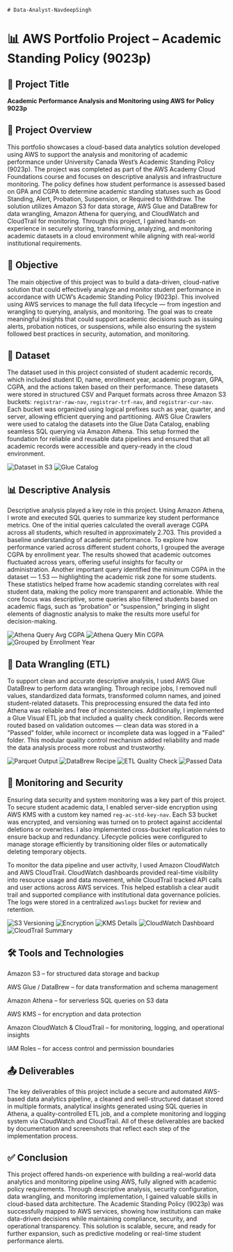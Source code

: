 `# Data-Analyst-NavdeepSingh`
# 📊 AWS Portfolio Project – Academic Standing Policy (9023p)

## 📘 Project Title  
**Academic Performance Analysis and Monitoring using AWS for Policy 9023p**

## 📄 Project Overview  

This portfolio showcases a cloud-based data analytics solution developed using AWS to support the analysis and monitoring of academic performance under University Canada West’s Academic Standing Policy (9023p). The project was completed as part of the AWS Academy Cloud Foundations course and focuses on descriptive analysis and infrastructure monitoring. The policy defines how student performance is assessed based on GPA and CGPA to determine academic standing statuses such as Good Standing, Alert, Probation, Suspension, or Required to Withdraw. The solution utilizes Amazon S3 for data storage, AWS Glue and DataBrew for data wrangling, Amazon Athena for querying, and CloudWatch and CloudTrail for monitoring. Through this project, I gained hands-on experience in securely storing, transforming, analyzing, and monitoring academic datasets in a cloud environment while aligning with real-world institutional requirements.

## 🎯 Objective  

The main objective of this project was to build a data-driven, cloud-native solution that could effectively analyze and monitor student performance in accordance with UCW’s Academic Standing Policy (9023p). This involved using AWS services to manage the full data lifecycle — from ingestion and wrangling to querying, analysis, and monitoring. The goal was to create meaningful insights that could support academic decisions such as issuing alerts, probation notices, or suspensions, while also ensuring the system followed best practices in security, automation, and monitoring.

## 🧾 Dataset  

The dataset used in this project consisted of student academic records, which included student ID, name, enrollment year, academic program, GPA, CGPA, and the actions taken based on their performance. These datasets were stored in structured CSV and Parquet formats across three Amazon S3 buckets: `registrar-raw-nav`, `registrar-trf-nav`, and `registrar-cur-nav`. Each bucket was organized using logical prefixes such as year, quarter, and server, allowing efficient querying and partitioning. AWS Glue Crawlers were used to catalog the datasets into the Glue Data Catalog, enabling seamless SQL querying via Amazon Athena. This setup formed the foundation for reliable and reusable data pipelines and ensured that all academic records were accessible and query-ready in the cloud environment.

![Dataset in S3](./Screenshot%20(66).png)
![Glue Catalog](./Screenshot%20(96).png)

## 📊 Descriptive Analysis  

Descriptive analysis played a key role in this project. Using Amazon Athena, I wrote and executed SQL queries to summarize key student performance metrics. One of the initial queries calculated the overall average CGPA across all students, which resulted in approximately 2.703. This provided a baseline understanding of academic performance. To explore how performance varied across different student cohorts, I grouped the average CGPA by enrollment year. The results showed that academic outcomes fluctuated across years, offering useful insights for faculty or administration. Another important query identified the minimum CGPA in the dataset — 1.53 — highlighting the academic risk zone for some students. These statistics helped frame how academic standing correlates with real student data, making the policy more transparent and actionable. While the core focus was descriptive, some queries also filtered students based on academic flags, such as “probation” or “suspension,” bringing in slight elements of diagnostic analysis to make the results more useful for decision-making.

![Athena Query Avg CGPA](./Screenshot%20(77).png)
![Athena Query Min CGPA](./Screenshot%20(78).png)
![Grouped by Enrollment Year](./Screenshot%20(98).png)

## 🧪 Data Wrangling (ETL) 

To support clean and accurate descriptive analysis, I used AWS Glue DataBrew to perform data wrangling. Through recipe jobs, I removed null values, standardized data formats, transformed column names, and joined student-related datasets. This preprocessing ensured the data fed into Athena was reliable and free of inconsistencies. Additionally, I implemented a Glue Visual ETL job that included a quality check condition. Records were routed based on validation outcomes — clean data was stored in a "Passed" folder, while incorrect or incomplete data was logged in a "Failed" folder. This modular quality control mechanism added reliability and made the data analysis process more robust and trustworthy.

![Parquet Output](./Screenshot%20(73).png)
![DataBrew Recipe](./Screenshot%20(74).png)
![ETL Quality Check](./Screenshot%20(144).png)
![Passed Data](./Screenshot%20(145).png)

## 🔐 Monitoring and Security  

Ensuring data security and system monitoring was a key part of this project. To secure student academic data, I enabled server-side encryption using AWS KMS with a custom key named `reg-ac-std-key-nav`. Each S3 bucket was encrypted, and versioning was turned on to protect against accidental deletions or overwrites. I also implemented cross-bucket replication rules to ensure backup and redundancy. Lifecycle policies were configured to manage storage efficiently by transitioning older files or automatically deleting temporary objects.  

To monitor the data pipeline and user activity, I used Amazon CloudWatch and AWS CloudTrail. CloudWatch dashboards provided real-time visibility into resource usage and data movement, while CloudTrail tracked API calls and user actions across AWS services. This helped establish a clear audit trail and supported compliance with institutional data governance policies. The logs were stored in a centralized `awslogs` bucket for review and retention.

![S3 Versioning](./Screenshot%20(139).png)
![Encryption](./Screenshot%20(140).png)
![KMS Details](./Screenshot%20(142).png)
![CloudWatch Dashboard](./Screenshot%20(150).png)
![CloudTrail Summary](./Screenshot%20(151).png)

## 🛠️ Tools and Technologies  
 
 Amazon S3 – for structured data storage and backup
 
 AWS Glue / DataBrew – for data transformation and schema management
 
 Amazon Athena – for serverless SQL queries on S3 data
 
 AWS KMS – for encryption and data protection
 
 Amazon CloudWatch & CloudTrail – for monitoring, logging, and operational insights
 
 IAM Roles – for access control and permission boundaries

## 📤 Deliverables  

The key deliverables of this project include a secure and automated AWS-based data analytics pipeline, a cleaned and well-structured dataset stored in multiple formats, analytical insights generated using SQL queries in Athena, a quality-controlled ETL job, and a complete monitoring and logging system via CloudWatch and CloudTrail. All of these deliverables are backed by documentation and screenshots that reflect each step of the implementation process.

## ✅ Conclusion  

This project offered hands-on experience with building a real-world data analytics and monitoring pipeline using AWS, fully aligned with academic policy requirements. Through descriptive analysis, security configuration, data wrangling, and monitoring implementation, I gained valuable skills in cloud-based data architecture. The Academic Standing Policy (9023p) was successfully mapped to AWS services, showing how institutions can make data-driven decisions while maintaining compliance, security, and operational transparency. This solution is scalable, secure, and ready for further expansion, such as predictive modeling or real-time student performance alerts.
